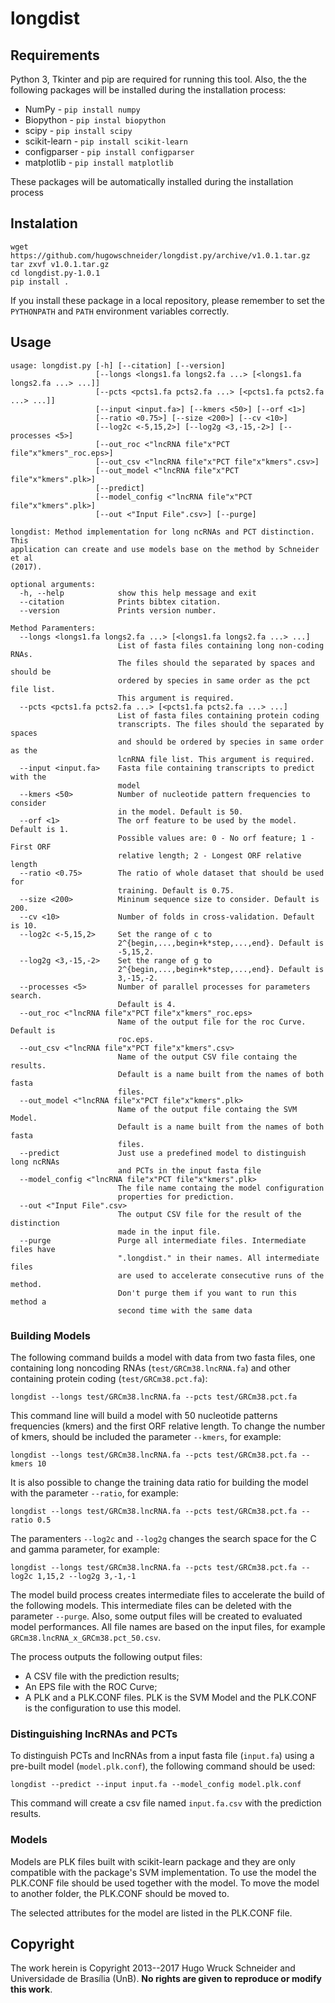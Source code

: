 # longdist

## Requirements

Python 3, Tkinter and pip are required for running this tool. Also, the the
following packages will be installed during the installation process:
- NumPy - ``pip install numpy``
- Biopython - ``pip instal biopython``
- scipy - ``pip install scipy``
- scikit-learn - ``pip install scikit-learn``
- configparser - ``pip install configparser``
- matplotlib - ``pip install matplotlib``

These packages will be automatically installed during the installation process

## Instalation

```
wget https://github.com/hugowschneider/longdist.py/archive/v1.0.1.tar.gz
tar zxvf v1.0.1.tar.gz
cd longdist.py-1.0.1
pip install .
```

If you install these package in a local repository, please remember to set the ``PYTHONPATH``
and ``PATH`` environment variables correctly.

## Usage
```
usage: longdist.py [-h] [--citation] [--version]
                   [--longs <longs1.fa longs2.fa ...> [<longs1.fa longs2.fa ...> ...]]
                   [--pcts <pcts1.fa pcts2.fa ...> [<pcts1.fa pcts2.fa ...> ...]]
                   [--input <input.fa>] [--kmers <50>] [--orf <1>]
                   [--ratio <0.75>] [--size <200>] [--cv <10>]
                   [--log2c <-5,15,2>] [--log2g <3,-15,-2>] [--processes <5>]
                   [--out_roc <"lncRNA file"x"PCT file"x"kmers"_roc.eps>]
                   [--out_csv <"lncRNA file"x"PCT file"x"kmers".csv>]
                   [--out_model <"lncRNA file"x"PCT file"x"kmers".plk>]
                   [--predict]
                   [--model_config <"lncRNA file"x"PCT file"x"kmers".plk>]
                   [--out <"Input File".csv>] [--purge]

longdist: Method implementation for long ncRNAs and PCT distinction. This
application can create and use models base on the method by Schneider et al
(2017).

optional arguments:
  -h, --help            show this help message and exit
  --citation            Prints bibtex citation.
  --version             Prints version number.

Method Paramenters:
  --longs <longs1.fa longs2.fa ...> [<longs1.fa longs2.fa ...> ...]
                        List of fasta files containing long non-coding RNAs.
                        The files should the separated by spaces and should be
                        ordered by species in same order as the pct file list.
                        This argument is required.
  --pcts <pcts1.fa pcts2.fa ...> [<pcts1.fa pcts2.fa ...> ...]
                        List of fasta files containing protein coding
                        transcripts. The files should the separated by spaces
                        and should be ordered by species in same order as the
                        lcnRNA file list. This argument is required.
  --input <input.fa>    Fasta file containing transcripts to predict with the
                        model
  --kmers <50>          Number of nucleotide pattern frequencies to consider
                        in the model. Default is 50.
  --orf <1>             The orf feature to be used by the model. Default is 1.
                        Possible values are: 0 - No orf feature; 1 - First ORF
                        relative length; 2 - Longest ORF relative length
  --ratio <0.75>        The ratio of whole dataset that should be used for
                        training. Default is 0.75.
  --size <200>          Mininum sequence size to consider. Default is 200.
  --cv <10>             Number of folds in cross-validation. Default is 10.
  --log2c <-5,15,2>     Set the range of c to
                        2^{begin,...,begin+k*step,...,end}. Default is
                        -5,15,2.
  --log2g <3,-15,-2>    Set the range of g to
                        2^{begin,...,begin+k*step,...,end}. Default is
                        3,-15,-2.
  --processes <5>       Number of parallel processes for parameters search.
                        Default is 4.
  --out_roc <"lncRNA file"x"PCT file"x"kmers"_roc.eps>
                        Name of the output file for the roc Curve. Default is
                        roc.eps.
  --out_csv <"lncRNA file"x"PCT file"x"kmers".csv>
                        Name of the output CSV file containg the results.
                        Default is a name built from the names of both fasta
                        files.
  --out_model <"lncRNA file"x"PCT file"x"kmers".plk>
                        Name of the output file containg the SVM Model.
                        Default is a name built from the names of both fasta
                        files.
  --predict             Just use a predefined model to distinguish long ncRNAs
                        and PCTs in the input fasta file
  --model_config <"lncRNA file"x"PCT file"x"kmers".plk>
                        The file name containg the model configuration
                        properties for prediction.
  --out <"Input File".csv>
                        The output CSV file for the result of the distinction
                        made in the input file.
  --purge               Purge all intermediate files. Intermediate files have
                        ".longdist." in their names. All intermediate files
                        are used to accelerate consecutive runs of the method.
                        Don't purge them if you want to run this method a
                        second time with the same data

```
### Building Models

The following command builds a model with data from two fasta files, one containing
long noncoding RNAs (``test/GRCm38.lncRNA.fa``) and other containing protein coding
(``test/GRCm38.pct.fa``):

```
longdist --longs test/GRCm38.lncRNA.fa --pcts test/GRCm38.pct.fa
```

This command line will build a model with 50 nucleotide patterns frequencies (kmers)
and the first ORF relative length. To change the number of kmers, should be included
the parameter ``--kmers``, for example:

```
longdist --longs test/GRCm38.lncRNA.fa --pcts test/GRCm38.pct.fa --kmers 10
```

It is also possible to change the training data ratio for building the model with
the parameter ``--ratio``, for example:

```
longdist --longs test/GRCm38.lncRNA.fa --pcts test/GRCm38.pct.fa --ratio 0.5
```

The paramenters ``--log2c`` and ``--log2g`` changes the search space for the C and
gamma parameter, for example:

```
longdist --longs test/GRCm38.lncRNA.fa --pcts test/GRCm38.pct.fa --log2c 1,15,2 --log2g 3,-1,-1
```

The model build process creates intermediate files to accelerate the build of the
following models. This intermediate files can be deleted with the parameter ``--purge``.
Also, some output files will be created to evaluated model performances. All file names
are based on the input files, for example ``GRCm38.lncRNA_x_GRCm38.pct_50.csv``.

The process outputs the following output files:
- A CSV file with the prediction results;
- An EPS file with the ROC Curve;
- A PLK and a PLK.CONF files. PLK is the SVM Model and the PLK.CONF is the
configuration to use this model.

### Distinguishing lncRNAs and PCTs

To distinguish PCTs and lncRNAs from a input fasta file (``input.fa``) using a pre-built
model (``model.plk.conf``), the following command should be used:

```
longdist --predict --input input.fa --model_config model.plk.conf
```

This command will create a csv file named ``input.fa.csv`` with the prediction results.

### Models

Models are PLK files built with scikit-learn package and they are only compatible with
the package's SVM implementation. To use the model the PLK.CONF file should be used together
with the model. To move the model to another folder, the PLK.CONF should be moved to.

The selected attributes for the model are listed in the PLK.CONF file.

## Copyright
The work herein is Copyright 2013--2017 Hugo Wruck Schneider and Universidade de Brasília (UnB). **No rights are given to reproduce or modify this work**.

